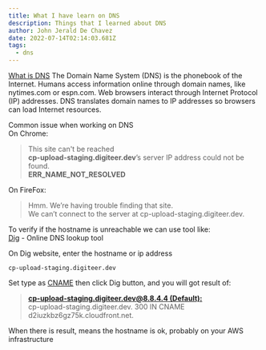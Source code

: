 ```yaml
---
title: What I have learn on DNS
description: Things that I learned about DNS
author: John Jerald De Chavez
date: 2022-07-14T02:14:03.681Z
tags:
  - dns
---
```

[What is DNS](https://www.cloudflare.com/learning/dns/what-is-dns/)
The Domain Name System (DNS) is the phonebook of the Internet. Humans access information online through domain names, like nytimes.com or espn.com. Web browsers interact through Internet Protocol (IP) addresses. DNS translates domain names to IP addresses so browsers can load Internet resources.

Common issue when working on DNS\
On Chrome:

> This site can't be reached \
> **cp-upload-staging.digiteer.dev**’s server IP address could not be found.\
> **ERR_NAME_NOT_RESOLVED**

On FireFox:

> Hmm. We’re having trouble finding that site.\
> We can’t connect to the server at cp-upload-staging.digiteer.dev.

To verify if the hostname is unreachable we can use tool like:\
[Dig](https://digwebinterface.com/) - Online DNS lookup tool

On Dig website, enter the hostname or ip address

`cp-upload-staging.digiteer.dev`

Set type as [CNAME](https://www.cloudflare.com/learning/dns/dns-records/dns-cname-record/) then click Dig button, and you will got result of:

> **[cp-upload-staging.digiteer.dev@8.8.4.4 (Default):](<>)**\
> cp-upload-staging.digiteer.dev.	300 IN	CNAME	d2iuzkbz6gz75k.cloudfront.net.

When there is result, means the hostname is ok, probably on your AWS infrastructure